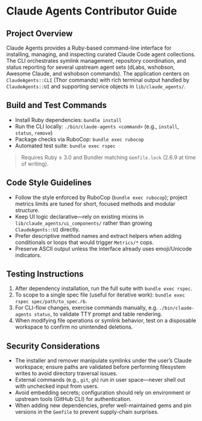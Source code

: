 # Claude Agents Contributor Guide

## Project Overview
Claude Agents provides a Ruby-based command-line interface for installing, managing, and inspecting curated Claude Code agent collections. The CLI orchestrates symlink management, repository coordination, and status reporting for several upstream agent sets (dLabs, wshobson, Awesome Claude, and wshobson commands). The application centers on `ClaudeAgents::CLI` (Thor commands) with rich terminal output handled by `ClaudeAgents::UI` and supporting service objects in `lib/claude_agents/`.

## Build and Test Commands
- Install Ruby dependencies: `bundle install`
- Run the CLI locally: `./bin/claude-agents <command>` (e.g., `install`, `status`, `remove`)
- Package checks via RuboCop: `bundle exec rubocop`
- Automated test suite: `bundle exec rspec`

> Requires Ruby ≥ 3.0 and Bundler matching `Gemfile.lock` (2.6.9 at time of writing).

## Code Style Guidelines
- Follow the style enforced by RuboCop (`bundle exec rubocop`); project metrics limits are tuned for short, focused methods and modular structure.
- Keep UI logic declarative—rely on existing mixins in `lib/claude_agents/ui_components/` rather than growing `ClaudeAgents::UI` directly.
- Prefer descriptive method names and extract helpers when adding conditionals or loops that would trigger `Metrics/*` cops.
- Preserve ASCII output unless the interface already uses emoji/Unicode indicators.

## Testing Instructions
1. After dependency installation, run the full suite with `bundle exec rspec`.
2. To scope to a single spec file (useful for iterative work): `bundle exec rspec spec/path/to_spec.rb`.
3. For CLI-flow changes, exercise commands manually, e.g. `./bin/claude-agents status`, to validate TTY prompt and table rendering.
4. When modifying file operations or symlink behavior, test on a disposable workspace to confirm no unintended deletions.

## Security Considerations
- The installer and remover manipulate symlinks under the user’s Claude workspace; ensure paths are validated before performing filesystem writes to avoid directory traversal issues.
- External commands (e.g., `git`, `gh`) run in user space—never shell out with unchecked input from users.
- Avoid embedding secrets; configuration should rely on environment or upstream tools (GitHub CLI) for authentication.
- When adding new dependencies, prefer well-maintained gems and pin versions in the `Gemfile` to prevent supply-chain surprises.
